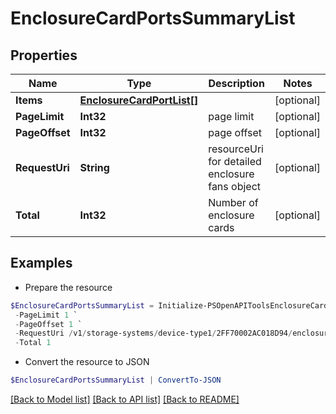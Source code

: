 # EnclosureCardPortsSummaryList
## Properties

Name | Type | Description | Notes
------------ | ------------- | ------------- | -------------
**Items** | [**EnclosureCardPortList[]**](EnclosureCardPortList.md) |  | [optional] 
**PageLimit** | **Int32** | page limit | [optional] 
**PageOffset** | **Int32** | page offset | [optional] 
**RequestUri** | **String** | resourceUri for detailed enclosure fans object | [optional] 
**Total** | **Int32** | Number of enclosure cards | [optional] 

## Examples

- Prepare the resource
```powershell
$EnclosureCardPortsSummaryList = Initialize-PSOpenAPIToolsEnclosureCardPortsSummaryList  -Items null `
 -PageLimit 1 `
 -PageOffset 1 `
 -RequestUri /v1/storage-systems/device-type1/2FF70002AC018D94/enclosures/9c3c4f29a82fd8d632ff379116fa0b8f/enclosure-card-ports `
 -Total 1
```

- Convert the resource to JSON
```powershell
$EnclosureCardPortsSummaryList | ConvertTo-JSON
```

[[Back to Model list]](../README.md#documentation-for-models) [[Back to API list]](../README.md#documentation-for-api-endpoints) [[Back to README]](../README.md)

